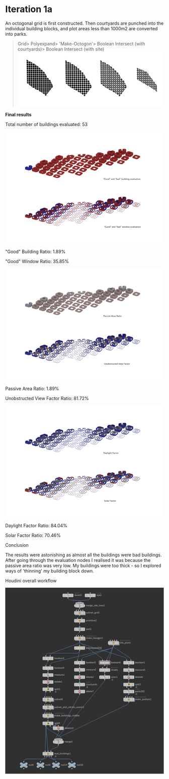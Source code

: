 
# Iteration 1a

An octogonal grid is first constructed. Then courtyards are punched into the individual building blocks, and plot areas less than 1000m2 are converted into parks. 

>Grid> Polyexpand> 'Make-Octogon'> Boolean Intersect (with courtyards)> Boolean Intersect (with site)
>![1a](./imgs/1bworkflow.jpg) 

**Final results**

Total number of buildings evaluated: 53

![1a](./imgs/1agbw.JPG)

"Good" Building Ratio: 1.89%

"Good" Window Ratio: 35.85%

![1a](./imgs/1apavf.JPG)

Passive Area Ratio: 1.89%

Unobstructed View Factor Ratio: 81.72%

![1a](./imgs/1adfsf.JPG)

Daylight Factor Ratio: 84.04%

Solar Factor Ratio: 70.46%



Conclusion

The results were astonishing as almost all the buildings were bad buildings. 
After going through the evaluation nodes I realised it was because the passive area ratio was very low. 
My buildings were too thick - so I explored ways of 'thinning' my building block down.


Houdini overall workflow

![1a](./imgs/1aflow.JPG)



